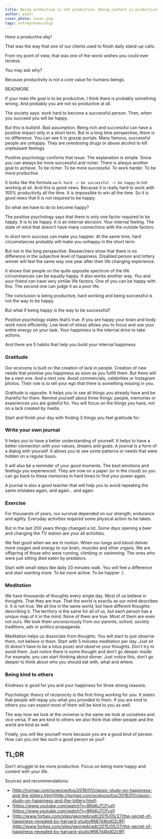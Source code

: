 ```yaml
---
title: Being productive is not productive. Being content is productive
author: piotr
cover_photo: cover.png
tags: entrepreneurship
---
```


_Have a productive day!_

That was the way that one of our clients used to finish daily stand-up calls.

From my point of view, that was one of the worst wishes you could ever receive.

You may ask why?

Because productivity is not a core value for humans beings.

READMORE

If your main life goal is to be productive, I think there is probably something wrong. And probably you are not so productive at all.

The society says: work hard to become a successful person. Then, when you succeed you will be happy.

But this is bullshit. Bad assumption. Being rich and successful can have a positive impact only in a short term. But in a long time perspective, there is no difference. You can see it in gossip portals. Many famous, successful people are unhappy. They are overdosing drugs or abuse alcohol to kill unpleasant feelings.

Positive psychology confirms that issue. The explanation is simple. Since you can always be more successful and richer. There is always another goal to achieve. To be richer. To be more successful. To work harder. To be more productive.

It looks like the formula `work hard -> be successful -> be happy` is not working at all. And this is good news. Because it is really hard to work with 100% productivity all the time. It is impossible to win all the time. So it is good news that it is not required to be happy.

So what we have to do to become happy?

The positive psychology says that there is only one factor required to be happy. It is to be happy. It is an internal decision. Your internal feeling. The state of mind that doesn’t have many connections with the outside factors.

In short term success can make you happier. At the same time, hard circumstances probably will make you unhappy in the short term.

But not in the long perspective. Researchers show that there is no difference in the subjective level of happiness. Disabled person and lottery winner will feel the same way one year after their life changing experience.

It shows that people on the quite opposite spectrum of the life circumstances can be equally happy. It also works another way. You and your friend can have very similar life factors. One of you can be happy with this. The second one can judge it as a poor life.

The conclusion is being productive, hard working and being successful is not the way to be happy.

But what if being happy is the way to be successful?

Positive psychology states that’s true. If you are happy your brain and body work more efficiently. Low level of stress allows you to focus and use your entire energy on your task. Your happiness is the internal drive to take actions.

And there are 5 habits that help you build your internal happiness

### Gratitude
Our economy is built on the creation of lack in people. Creation of new needs that promise you happiness as soon as you fulfill them. But there will be a next one. And a next one. Avoid commercials, celebrities or Instagram photos.  Their role is to tell your ego that there is something missing in you.

Gratitude is opposite. It helps you to see all things you already have and be thankful for them.
Remind yourself about three things: people, memories or experiences you are grateful for. You will focus on the things you have, not on a lack created by media.


Start and finish your day with finding 3 things you feel gratitude for.


### Write your own journal
It helps you to have a better understanding of yourself. It helps to have a better connection with your values, dreams and goals. A journal is a form of a dialog with yourself. It allows you to see some patterns or needs that were hidden on a regular basis.

It will also be a reminder of your good moments. The best emotions and feelings you experienced. They are now on a paper (or in the cloud) so you can go back to these memories in hard times to find your power again.

A journal is also a good teacher that will help you to avoid repeating the same mistakes again, and again… and again

### Exercise
For thousands of years, our survival depended on our strength, endurance and agility. Everyday activities required some physical action to be taken.

But in the last 200 years things changed a lot. Some days opening a beer and changing the TV station are your all activities.

We feel good when we are in motion. When our lungs and blood deliver more oxygen and energy to our brain, muscles and other organs. We are offspring of those who were running, climbing or swimming. The ones who were just sitting died eaten by predators.

Start with small steps like daily 20 minutes walk. You will feel a difference and start wanting more. To be more active. To be happier :)

### Meditation
We have thousands of thoughts every single day. Most of us believe in thoughts. That they are true. That the world is exactly as our mind describes it. It is not true. We all live in the same world, but have different thoughts describing it. The territory is the same for all of us, but each person has a unique map of it in the mind. None of them are true. Most of them are even not ours. We took them unconsciously from our parents, school, society traditions, ads or politics propaganda.


Meditation helps us dissociate from thoughts. You will start to just observe them, not believe in them.  Start with 5 minutes meditation per day. Just sit (it doesn’t have to be a lotus pose) and observe your thoughts. Don’t try to avoid them. Just notice there is some thought and don’t go deeper inside. For example, you can start thinking about dinner. Just notice this, don’t go deeper to think about who you should eat with, what and where.


### Being kind to others
Kindness is good for you and your happiness for three strong reasons.


Psychologic theory of reciprocity is the first thing working for you. It states that people will repay you what you provided to them. If you are kind to others you can expect most of them will be kind to you as well.


The way how we look at the universe is the same we look at ourselves and vice versa. If we are kind to others we also think that other people and the world are kind as well.


Finally, you will like yourself more because you are a good kind of person. How can you not like such a good person as you?


## TL;DR
Don’t struggle to be more productive. Focus on being more happy and content with your life.

Sources and recommendations:

* [http://nymag.com/scienceofus/2016/01/classic-study-on-happiness-and-the-lottery.html](http://nymag.com/scienceofus/2016/01/classic-study-on-happiness-and-the-lottery.html)
* [https://www.youtube.com/watch?v=8KkKuTCFvzI](https://www.youtube.com/watch?v=8KkKuTCFvzI)
* [http://www.forbes.com/sites/georgebradt/2015/05/27/the-secret-of-happiness-revealed-by-harvard-study/#667d4bd02c9f](http://www.forbes.com/sites/georgebradt/2015/05/27/the-secret-of-happiness-revealed-by-harvard-study/#667d4bd02c9f)
